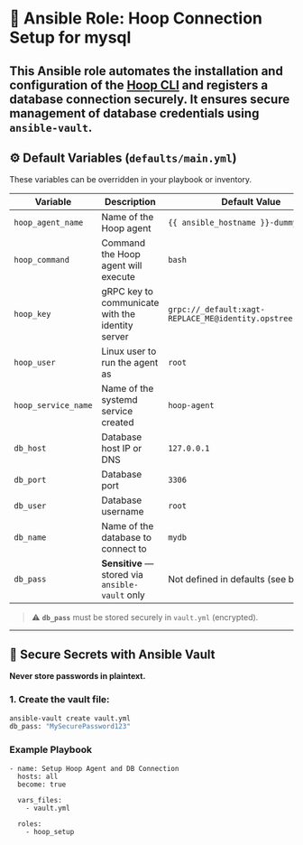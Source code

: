 # 🎯 Ansible Role: Hoop Connection Setup for mysql

This Ansible role automates the installation and configuration of the [Hoop CLI](https://hoop.dev) and registers a database connection securely. It ensures secure management of database credentials using `ansible-vault`.
---

## ⚙️ Default Variables (`defaults/main.yml`)

These variables can be overridden in your playbook or inventory.

| Variable              | Description                                           | Default Value                                                      |
|-----------------------|-------------------------------------------------------|--------------------------------------------------------------------|
| `hoop_agent_name`     | Name of the Hoop agent                                | `{{ ansible_hostname }}-dummy-agent`                              |
| `hoop_command`        | Command the Hoop agent will execute                   | `bash`                                                             |
| `hoop_key`            | gRPC key to communicate with the identity server      | `grpc://_default:xagt-REPLACE_ME@identity.opstree.dev:8010`      |
| `hoop_user`           | Linux user to run the agent as                        | `root`                                                             |
| `hoop_service_name`   | Name of the systemd service created                   | `hoop-agent`                                                       |
| `db_host`             | Database host IP or DNS                              | `127.0.0.1`                                                        |
| `db_port`             | Database port                                         | `3306`                                                             |
| `db_user`             | Database username                                     | `root`                                                             |
| `db_name`             | Name of the database to connect to                    | `mydb`                                                             |
| `db_pass`             | **Sensitive** — stored via `ansible-vault` only       | Not defined in defaults (see below)                               |

> ⚠️ **`db_pass`** must be stored securely in `vault.yml` (encrypted).

---

## 🔐 Secure Secrets with Ansible Vault

**Never store passwords in plaintext.**

### 1. Create the vault file:

```bash
ansible-vault create vault.yml
db_pass: "MySecurePassword123"
```
### Example Playbook

```
- name: Setup Hoop Agent and DB Connection
  hosts: all
  become: true

  vars_files:
    - vault.yml

  roles:
    - hoop_setup
```


